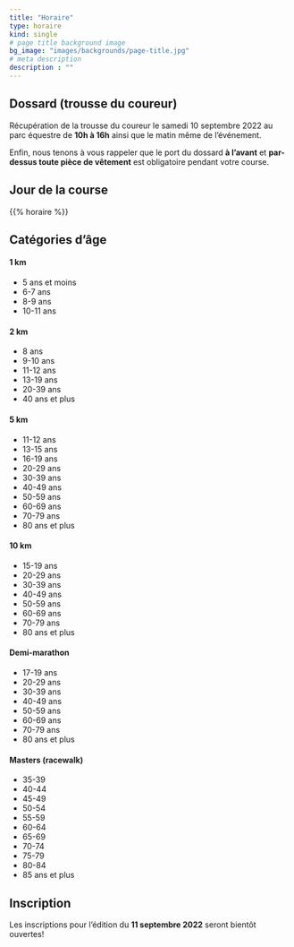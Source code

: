 ```yaml
---
title: "Horaire"
type: horaire
kind: single
# page title background image
bg_image: "images/backgrounds/page-title.jpg"
# meta description
description : ""
---
```


## Dossard (trousse du coureur)

Récupération de la trousse du coureur le samedi 10 septembre 2022 au parc équestre de **10h à 16h** ainsi que le matin même de l’événement.

Enfin, nous tenons à vous rappeler que le port du dossard **à l’avant** et **par-dessus toute pièce de vêtement** est obligatoire pendant votre course.

## Jour de la course

{{% horaire %}}

## Catégories d’âge
<div class="row">
  <div class="col-12 col-sm-4">
    <h4>1 km</h4>
    <ul class="list">
      <li>5 ans et moins</li>
      <li>6-7 ans</li>
      <li>8-9 ans</li>
      <li>10-11 ans</li>
    </ul>
  </div>
  <div class="col-12 col-sm-4">
    <h4>2 km</h4>
    <ul class="list">
      <li>8 ans</li>
      <li>9-10 ans</li>
      <li>11-12 ans</li>
      <li>13-19 ans</li>
      <li>20-39 ans</li>
      <li>40 ans et plus</li>
    </ul>
  </div>
  <div class="col-12 col-sm-4">
    <h4>5 km</h4>
    <ul class="list">
      <li>11-12 ans</li>
      <li>13-15 ans</li>
      <li>16-19 ans</li>
      <li>20-29 ans</li>
      <li>30-39 ans</li>
      <li>40-49 ans</li>
      <li>50-59 ans</li>
      <li>60-69 ans</li>
      <li>70-79 ans</li>
      <li>80 ans et plus</li>
    </ul>
  </div>
  <div class="col-12 col-sm-4">
    <h4>10 km</h4>
    <ul class="list">
      <li>15-19 ans</li>
      <li>20-29 ans</li>
      <li>30-39 ans</li>
      <li>40-49 ans</li>
      <li>50-59 ans</li>
      <li>60-69 ans</li>
      <li>70-79 ans</li>
      <li>80 ans et plus</li>
    </ul>
  </div>
  <div class="col-12 col-sm-4">
    <h4>Demi-marathon</h4>
    <ul class="list">
      <li>17-19 ans</li>
      <li>20-29 ans</li>
      <li>30-39 ans</li>
      <li>40-49 ans</li>
      <li>50-59 ans</li>
      <li>60-69 ans</li>
      <li>70-79 ans</li>
      <li>80 ans et plus</li>
    </ul>
  </div>
  <div class="col-12 col-sm-4">
    <h4>Masters (racewalk)</h4>
    <ul class="list">
      <li>35-39</li>
      <li>40-44</li>
      <li>45-49</li>
      <li>50-54</li>
      <li>55-59</li>
      <li>60-64</li>
      <li>65-69</li>
      <li>70-74</li>
      <li>75-79</li>
      <li>80-84</li>
      <li>85 ans et plus</li>
    </ul>
  </div>
</div>

## Inscription

Les inscriptions pour l’édition du **11 septembre 2022** seront bientôt ouvertes!

<!--

<a href="/inscription/" class="btn btn-secondary text-decoration-none text-uppercase">Je m’inscris &rarr;</a>

-->
